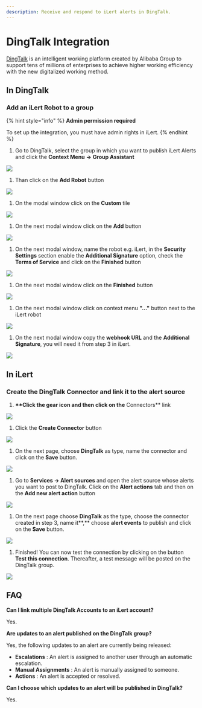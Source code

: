 ```yaml
---
description: Receive and respond to iLert alerts in DingTalk.
---
```


# DingTalk Integration

[DingTalk](https://www.dingtalk.com) is an intelligent working platform created by Alibaba Group to support tens of millions of enterprises to achieve higher working efficiency with the new digitalized working method.

## In DingTalk <a id="in-dingtalk"></a>

### Add an iLert Robot to a group

{% hint style="info" %}
**Admin permission required**

To set up the integration, you must have admin rights in iLert.
{% endhint %}

1. Go to DingTalk, select the group in which you want to publish iLert Alerts and click the **Context Menu** **-&gt;** **Group Assistant**

![](../.gitbook/assets/dingtalk.png)

1. Than click on the **Add Robot** button

![](../.gitbook/assets/dingtalk%20%281%29.png)

1. On the modal window click on the **Custom** tile

![](../.gitbook/assets/screenshot_27_05_21__14_49.png)

1. On the next modal window click on the **Add** button

![](../.gitbook/assets/screenshot_27_05_21__14_52.png)

1. On the next modal window, name the robot e.g. iLert, in the **Security Settings** section enable the **Additional Signature** option, check the **Terms of Service** and click on the **Finished** button

![](../.gitbook/assets/screenshot_27_05_21__14_58.png)

1. On the next modal window click on the **Finished** button

![](../.gitbook/assets/screenshot_27_05_21__15_03.png)

1. On the next modal window click on context menu **"..."** button next to the iLert robot 

![](../.gitbook/assets/screenshot_27_05_21__15_24.png)

1. On the next modal window copy the **webhook URL** and the **Additional Signature**, you will need it from step 3 in iLert.

![](../.gitbook/assets/screenshot_27_05_21__15_27.png)

## In iLert <a id="in-ilert"></a>

### Create the DingTalk Connector and link it to the alert source

1. **\*\*Click the gear icon and then click on the** Connectors\*\* link

![](../.gitbook/assets/screenshot_16_03_21__15_46.png)

1. Click the **Create Connector** button

![](../.gitbook/assets/screenshot_16_03_21__15_48.png)

1. On the next page, choose **DingTalk** as type, name the connector and click on the **Save** button.

![](../.gitbook/assets/ilert%20%2882%29.png)

1. Go to **Services -&gt; Alert sources** and open the alert source whose alerts you want to post to DingTalk. Click on the **Alert actions** tab and then on the **Add new alert action** button

![](../.gitbook/assets/screenshot_16_03_21__16_04.png)

1. On the next page choose **DingTalk** as the type, choose the connector created in step 3, name it**,** choose **alert events** to publish and click on the **Save** button.

![](../.gitbook/assets/ilert%20%2884%29.png)

1. Finished! You can now test the connection by clicking on the button **Test this connection**. Thereafter, a test message will be posted on the DingTalk group.

![](../.gitbook/assets/dingtalk%20%282%29.png)

## FAQ <a id="faq"></a>

**Can I link multiple DingTalk Accounts to an iLert account?**

Yes.

**Are updates to an alert published on the DingTalk group?**

Yes, the following updates to an alert are currently being released:

* **Escalations** : An alert is assigned to another user through an automatic escalation.
* **Manual Assignments** : An alert is manually assigned to someone.
* **Actions** : An alert is accepted or resolved.

**Can I choose which updates to an alert will be published in DingTalk?**

Yes.


